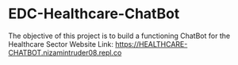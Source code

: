 # EDC-Healthcare-ChatBot
The objective of this project is to build a functioning ChatBot for the Healthcare Sector
Website Link: https://HEALTHCARE-CHATBOT.nizamintruder08.repl.co
